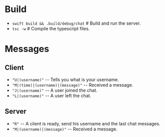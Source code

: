 # Build #

- `swift build && .build/debug/chat`  # Build and run the server.
- `tsc -w`  # Compile the typescript files.

# Messages #

## Client ##

- `"U|(username)"` -- Tells you what is your username.
- `"M|(time)|(username)|(message)"` -- Received a message.
- `"J|(username)"` -- A user joined the chat.
- `"L|(username)"` -- A user left the chat.

## Server ##

- `"R"` -- A client is ready, send his username and the last chat messages.
- `"M|(username)|(message)"` -- Received a message.